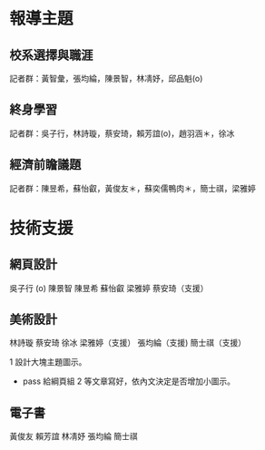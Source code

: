 # 報導主題

## 校系選擇與職涯
記者群：黃智彙，張均綸，陳景智，林凊妤，邱品魁(o)

## 終身學習
記者群：吳子行，林詩璇，蔡安琦，賴芳誼(o)，趙羽涵＊，徐冰

## 經濟前瞻議題
記者群：陳昱希，蘇怡叡，黃俊友＊，蘇奕儒鴨肉＊，簡士祺，梁雅婷

# 技術支援

## 網頁設計
吳子行 (o)
陳景智
陳昱希
蘇怡叡
梁雅婷
蔡安琦（支援）

## 美術設計
林詩璇
蔡安琦
徐冰
梁雅婷（支援）
張均綸（支援)
簡士祺（支援）

1 設計大塊主題圖示。
  - pass 給綱頁組
2 等文章寫好，依內文決定是否增加小圖示。


## 電子書
黃俊友
賴芳誼
林凊妤
張均綸
簡士祺

